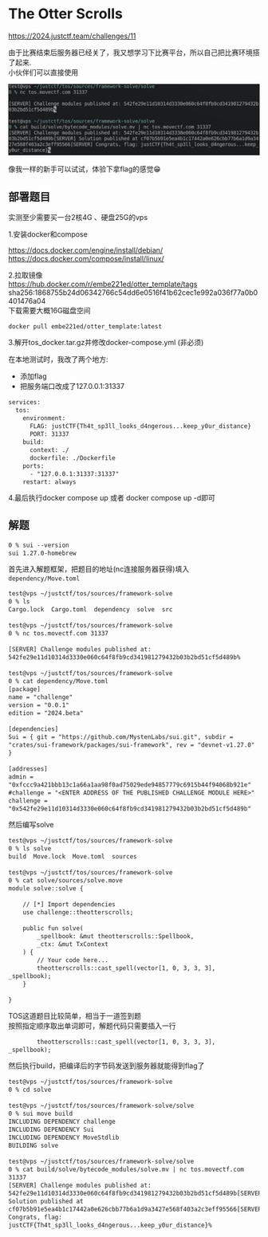 # The Otter Scrolls

https://2024.justctf.team/challenges/11    

由于比赛结束后服务器已经关了，我又想学习下比赛平台，所以自己把比赛环境搭了起来.   
小伙伴们可以直接使用

![tos](../images/tos.png)

像我一样的新手可以试试，体验下拿flag的感觉😁

## 部署题目

实测至少需要买一台2核4G 、硬盘25G的vps

1.安装docker和compose

https://docs.docker.com/engine/install/debian/   
https://docs.docker.com/compose/install/linux/

2.拉取镜像   
https://hub.docker.com/r/embe221ed/otter_template/tags
sha256:1868755b24d06342766c54dd6e0516f41b62cec1e992a036f77a0b0401476a04   
下载需要大概16G磁盘空间
```
docker pull embe221ed/otter_template:latest
```

3.解开tos_docker.tar.gz并修改docker-compose.yml (非必须)

在本地测试时，我改了两个地方:  
- 添加flag
- 把服务端口改成了127.0.0.1:31337
```
services:
  tos:
    environment:
      FLAG: justCTF{Th4t_sp3ll_looks_d4ngerous...keep_y0ur_distance}
      PORT: 31337
    build:
      context: ./
      dockerfile: ./Dockerfile
    ports:
      - "127.0.0.1:31337:31337"
    restart: always
```
4.最后执行docker compose up 或者 docker compose up -d即可

## 解题

```
0 % sui --version
sui 1.27.0-homebrew

```
首先进入解题框架，把题目的地址(nc连接服务器获得)填入`dependency/Move.toml`

```
test@vps ~/justctf/tos/sources/framework-solve
0 % ls
Cargo.lock  Cargo.toml	dependency  solve  src

test@vps ~/justctf/tos/sources/framework-solve
0 % nc tos.movectf.com 31337

[SERVER] Challenge modules published at: 542fe29e11d10314d3330e060c64f8fb9cd341981279432b03b2bd51cf5d489b%                                                                          

test@vps ~/justctf/tos/sources/framework-solve
0 % cat dependency/Move.toml
[package]
name = "challenge"
version = "0.0.1"
edition = "2024.beta"

[dependencies]
Sui = { git = "https://github.com/MystenLabs/sui.git", subdir = "crates/sui-framework/packages/sui-framework", rev = "devnet-v1.27.0" }

[addresses]
admin = "0xfccc9a421bbb13c1a66a1aa98f0ad75029ede94857779c6915b44f94068b921e"
#challenge = "<ENTER ADDRESS OF THE PUBLISHED CHALLENGE MODULE HERE>"
challenge = "0x542fe29e11d10314d3330e060c64f8fb9cd341981279432b03b2bd51cf5d489b"
```
然后编写solve
```
test@vps ~/justctf/tos/sources/framework-solve
0 % ls solve
build  Move.lock  Move.toml  sources

test@vps ~/justctf/tos/sources/framework-solve
0 % cat solve/sources/solve.move
module solve::solve {

    // [*] Import dependencies
    use challenge::theotterscrolls;

    public fun solve(
        _spellbook: &mut theotterscrolls::Spellbook,
        _ctx: &mut TxContext
    ) {
        // Your code here...
        theotterscrolls::cast_spell(vector[1, 0, 3, 3, 3], _spellbook);
    }

}
```
TOS这道题目比较简单，相当于一道签到题   
按照指定顺序取出单词即可，解题代码只需要插入一行   
```
        theotterscrolls::cast_spell(vector[1, 0, 3, 3, 3], _spellbook);
```
然后执行build，把编译后的字节码发送到服务器就能得到flag了
```
test@vps ~/justctf/tos/sources/framework-solve
0 % cd solve

test@vps ~/justctf/tos/sources/framework-solve/solve
0 % sui move build
INCLUDING DEPENDENCY challenge
INCLUDING DEPENDENCY Sui
INCLUDING DEPENDENCY MoveStdlib
BUILDING solve

test@vps ~/justctf/tos/sources/framework-solve/solve
0 % cat build/solve/bytecode_modules/solve.mv | nc tos.movectf.com 31337
[SERVER] Challenge modules published at: 542fe29e11d10314d3330e060c64f8fb9cd341981279432b03b2bd51cf5d489b[SERVER] Solution published at cf07b5b91e5ea4b1c17442a0e626cbb77b6a1d9a3427e568f403a2c3eff95566[SERVER] Congrats, flag: justCTF{Th4t_sp3ll_looks_d4ngerous...keep_y0ur_distance}%
```
